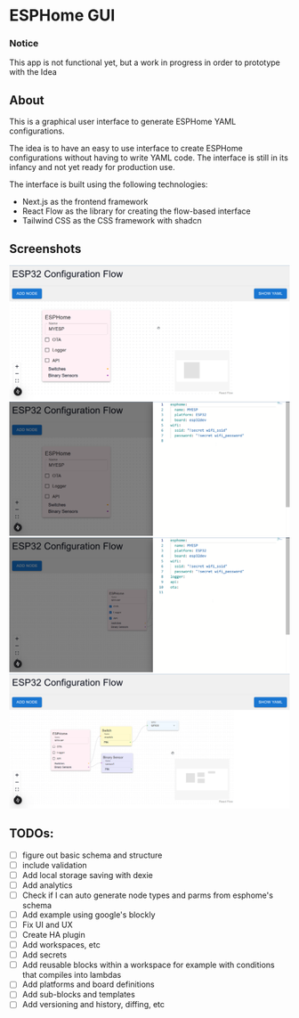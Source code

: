 # ESPHome GUI
### Notice
This app is not functional yet, but a work in progress in order to prototype with the Idea

## About
This is a graphical user interface to generate ESPHome YAML configurations.

The idea is to have an easy to use interface to create ESPHome configurations without having to write YAML code. The interface is still in its infancy and not yet ready for production use.

The interface is built using the following technologies:

* Next.js as the frontend framework
* React Flow as the library for creating the flow-based interface
* Tailwind CSS as the CSS framework with shadcn

## Screenshots

![IM1](./docs/images/1.png)
![IM2](./docs/images/2.png)
![IM3](./docs/images/3.png)
![IM4](./docs/images/4.png)



## TODOs:
- [ ] figure out basic schema and structure
- [ ] include validation
- [ ] Add local storage saving with dexie
- [ ] Add analytics
- [ ] Check if I can auto generate node types and parms from esphome's schema
- [ ] Add example using google's blockly
- [ ] Fix UI and UX
- [ ] Create HA plugin
- [ ] Add workspaces, etc
- [ ] Add secrets
- [ ] Add reusable blocks within a workspace for example with conditions that compiles into lambdas
- [ ] Add platforms and board definitions
- [ ] Add sub-blocks and templates
- [ ] Add versioning and history, diffing, etc 